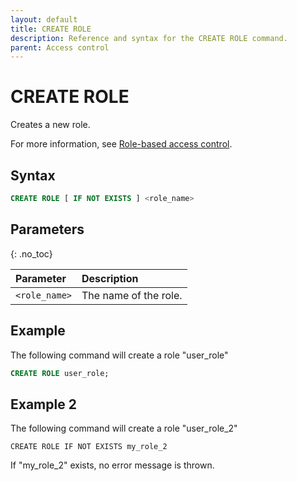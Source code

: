 ```yaml
---
layout: default
title: CREATE ROLE
description: Reference and syntax for the CREATE ROLE command.
parent: Access control
---
```


# CREATE ROLE
Creates a new role.

For more information, see [Role-based access control](../../../Guides/security/rbac.md).

## Syntax

```sql
CREATE ROLE [ IF NOT EXISTS ] <role_name>
```

## Parameters 
{: .no_toc} 

| Parameter  | Description |
| :--------- | :---------- |
| `<role_name>` | The name of the role. |

## Example

The following command will create a role "user_role" 

```sql
CREATE ROLE user_role;
```

## Example 2

The following command will create a role "user_role_2"

```
CREATE ROLE IF NOT EXISTS my_role_2
```

If "my_role_2" exists, no error message is thrown.